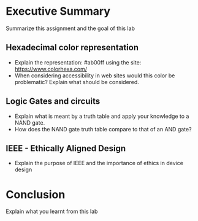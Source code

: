 # Executive Summary
Summarize this assignment and the goal of this lab

## Hexadecimal color representation
* Explain the representation: #ab00ff using the site: https://www.colorhexa.com/ 
* When considering accessibility in web sites would this color be problematic? Explain what should be considered. 

## Logic Gates and circuits
* Explain what is meant by a truth table and apply your knowledge to a NAND gate.  
* How does the NAND gate truth table compare to that of an AND gate? 

## IEEE - Ethically Aligned Design
* Explain the purpose of IEEE and the importance of ethics in device design

# Conclusion
Explain what you learnt from this lab
